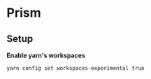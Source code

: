 # Prism

## Setup

**Enable yarn's workspaces**

<!-- https://yarnpkg.com/blog/2017/08/02/introducing-workspaces/ -->
`yarn config set workspaces-experimental true`
